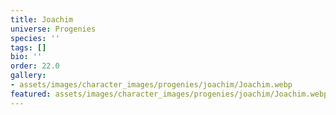 ```yaml
---
title: Joachim
universe: Progenies
species: ''
tags: []
bio: ''
order: 22.0
gallery:
- assets/images/character_images/progenies/joachim/Joachim.webp
featured: assets/images/character_images/progenies/joachim/Joachim.webp
---
```

